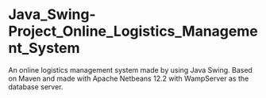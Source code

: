 # Java_Swing-Project_Online_Logistics_Management_System
An online logistics management system made by using Java Swing. Based on Maven and made with Apache Netbeans 12.2 with WampServer as the database server.
